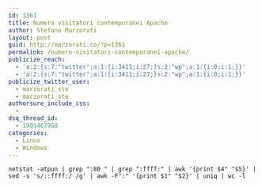 ```yaml
---
id: 1361
title: Numero visitatori contemporanei Apache
author: Stefano Marzorati
layout: post
guid: http://marzorati.co/?p=1361
permalink: /numero-visitatori-contemporanei-apache/
publicize_reach:
  - 'a:2:{s:7:"twitter";a:1:{i:3411;i:27;}s:2:"wp";a:1:{i:0;i:1;}}'
  - 'a:2:{s:7:"twitter";a:1:{i:3411;i:27;}s:2:"wp";a:1:{i:0;i:1;}}'
publicize_twitter_user:
  - marzorati_ste
  - marzorati_ste
authorsure_include_css:
  - 
dsq_thread_id:
  - 1901467958
categories:
  - Linux
  - Windows
---
```

`netstat -atpun | grep ":80 " | grep ":ffff:" | awk '{print $4" "$5}' | sed -s 's/::ffff:/ /g' | awk -F":" '{print $1" "$2}' | uniq | wc -l`